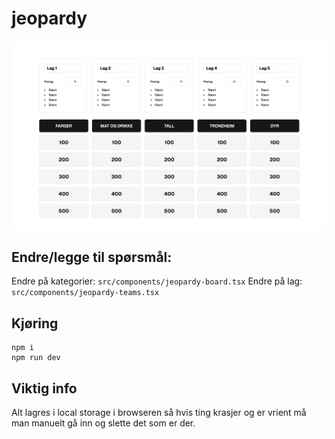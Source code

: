 # jeopardy

![img](assets/image.png)

## Endre/legge til spørsmål:

Endre på kategorier: `src/components/jeopardy-board.tsx`
Endre på lag: `src/components/jeopardy-teams.tsx`

## Kjøring

```shell
npm i
npm run dev
```

## Viktig info

Alt lagres i local storage i browseren så hvis ting krasjer og er vrient må man manuelt gå inn og slette det som er der.



